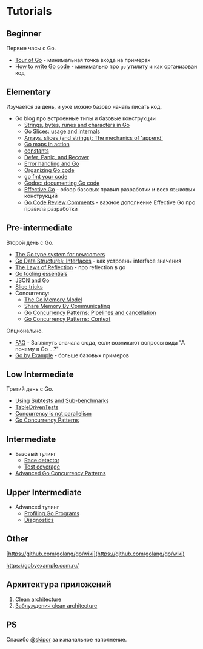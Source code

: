 # Tutorials

## Beginner
Первые часы с Go.
* [Tour of Go](https://tour.golang.org/) - минимальная точка входа на примерах
* [How to write Go code](https://golang.org/doc/code.html) - минимально про `go` утилиту и как организован код

## Elementary
Изучается за день, и уже можно базово начать писать код.
* Go blog про встроенные типы и базовые конструкции
    * [Strings, bytes, runes and characters in Go](https://blog.golang.org/strings)
    * [Go Slices: usage and internals](https://blog.golang.org/go-slices-usage-and-internals)
    * [Arrays, slices (and strings): The mechanics of 'append'](https://blog.golang.org/slices)
    * [Go maps in action](https://blog.golang.org/go-maps-in-action)
    * [constants](https://blog.golang.org/constants)
    * [Defer, Panic, and Recover](https://blog.golang.org/defer-panic-and-recover)
    * [Error handling and Go](https://blog.golang.org/error-handling-and-go)
    * [Organizing Go code](https://blog.golang.org/organizing-go-code)
    * [go fmt your code](https://blog.golang.org/go-fmt-your-code)
    * [Godoc: documenting Go code](https://blog.golang.org/godoc-documenting-go-code)
    * [Effective Go](https://golang.org/doc/effective_go.html) - обзор базовых правил разработки и всех языковых конструкций
    * [Go Code Review Comments](https://github.com/golang/go/wiki/CodeReviewComments) - важное дополнение Effective Go про правила разработки

## Pre-intermediate
Второй день с Go.
* [The Go type system for newcomers](https://rakyll.org/typesystem/)
* [Go Data Structures: Interfaces](https://research.swtch.com/interfaces) - как устроены interface значения
* [The Laws of Reflection](https://blog.golang.org/laws-of-reflection) - про reflection в go
* [Go tooling essentials](https://rakyll.org/go-tool-flags/)
* [JSON and Go](https://blog.golang.org/json-and-go)
* [Slice tricks](https://github.com/golang/go/wiki/SliceTricks)
* Concurrency:
    * [The Go Memory Model](https://golang.org/ref/mem)
    * [Share Memory By Communicating](https://blog.golang.org/share-memory-by-communicating)
    * [Go Concurrency Patterns: Pipelines and cancellation](https://blog.golang.org/pipelines)
    * [Go Concurrency Patterns: Context](https://blog.golang.org/context)

Опционально.
* [FAQ](https://golang.org/doc/faq) - Заглянуть сначала сюда, если возникают вопросы вида "А почему в Go ...?"
* [Go by Example](https://gobyexample.com) - больше базовых примеров

## Low Intermediate
Третий день с Go.
* [Using Subtests and Sub-benchmarks](https://blog.golang.org/subtests)
* [TableDrivenTests](https://github.com/golang/go/wiki/TableDrivenTests)
* [Concurrency is not parallelism](https://blog.golang.org/concurrency-is-not-parallelism)
* [Go Concurrency Patterns](https://www.youtube.com/watch?v=f6kdp27TYZs)


## Intermediate
* Базовый тулинг
    * [Race detector](https://blog.golang.org/race-detector)
    * [Test coverage](https://blog.golang.org/cover)
* [Advanced Go Concurrency Patterns](https://blog.golang.org/advanced-go-concurrency-patterns)

## Upper Intermediate
* Advanced тулинг
    * [Profiling Go Programs](https://blog.golang.org/profiling-go-programs)
    * [Diagnostics](https://golang.org/doc/diagnostics.html)

## Other
[https://github.com/golang/go/wiki](https://github.com/golang/go/wiki)

https://gobyexample.com.ru/

## Архитектура приложений
1. [Clean architecture](http://blog.cleancoder.com/uncle-bob/2012/08/13/the-clean-architecture.html)
2. [Заблуждения clean architecture](https://habr.com/company/mobileup/blog/335382/)

## PS
Спасибо [@skipor](https://staff.yandex-team.ru/skipor) за изначальное наполнение.
